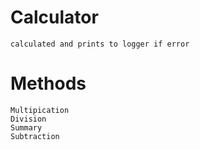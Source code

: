# Calculator
    calculated and prints to logger if error

# Methods
    Multipication
    Division
    Summary
    Subtraction
